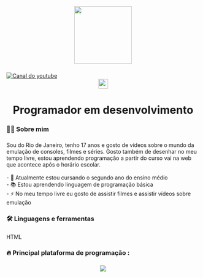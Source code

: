 <div align="center">
  <img height="150" src="https://media.tenor.com/jaW4TJeIoaQAAAAM/smoking-skeleton.gif"  />
</div>

###

<div align=center">
<a href="https://youtube.com/@umtaldecaio?si=omdxx6rldpK6gryC" target="_blank"> <img src="https://img.shields.io/static/v1?message=Youtube&logo=youtube&label=&color=FF0000&logoColor=white&labelColor=&style=for-the-badge" alt="Canal do youtube"/> </a>

<div align="center">
  <img src="https://img.shields.io/static/v1?message=Youtube&logo=youtube&label=&color=FF0000&logoColor=white&labelColor=&style=for-the-badge" height="25" alt="youtube logo"  />
</div>

###

<div align="center">
 
</div>

###

<h1 align="center">Programador em desenvolvimento</h1>

###

<h3 align="left">👩‍💻  Sobre mim</h3>

###

<p align="left"> Sou do Rio de Janeiro, tenho 17 anos e gosto de vídeos sobre o mundo da emulação de consoles, filmes e séries. Gosto também de desenhar no meu tempo livre, estou aprendendo programação a partir do curso vai na web que acontece após o horário escolar.<br><br>- 🔭 Atualmente estou cursando o segundo ano do ensino médio<br>- 📚 Estou aprendendo linguagem de programação básica<br>- ⚡ No meu tempo livre eu gosto de assistir filmes e assistir vídeos sobre emulação</p>

###

<h3 align="left">🛠 Linguagens e ferramentas</h3>

###

<div align="left">
 HTML
</div>

###

<h3 align="left">🔥   Principal plataforma de programação :</h3>

###

<div align="center">
  <img src="https://t2.tudocdn.net/510706?w=1920"  />
</div>

###
